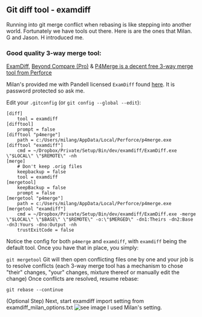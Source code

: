 ## Git diff tool - examdiff
Running into git merge conflict when rebasing is like stepping into another world. Fortunately we have tools out there. 
Here is are the ones that Milan. G and Jason. H introduced me. 

### Good quality 3-way merge tool:

[ExamDiff](https://www.prestosoft.com/edp_examdiffpro.asp), 
[Beyond Compare (Pro)](http://www.scootersoftware.com/features.php) &
[P4Merge is a decent free 3-way merge tool from Perforce](https://www.perforce.com/downloads/visual-merge-tool)

Milan's provided me with Pandell licensed `ExamDiff` found [here](https://github.com/iamtrushar/Documents/blob/master/exe/examdiff.sfx.exe). It is password protected so ask me.

Edit your `.gitconfig` (or `git config --global --edit`):

```# Diff/merge configuration
[diff]
    tool = examdiff
[difftool]
    prompt = false
[difftool "p4merge"]
    path = c:/Users/milang/AppData/Local/Perforce/p4merge.exe
[difftool "examdiff"]
    cmd = ~/Dropbox/Private/Setup/Bin/dev/examdiff/ExamDiff.exe \"$LOCAL\" \"$REMOTE\" -nh
[merge]
    # Don't keep .orig files
    keepbackup = false
    tool = examdiff
[mergetool]
    keepBackup = false
    prompt = false
[mergetool "p4merge"]
    path = c:/Users/milang/AppData/Local/Perforce/p4merge.exe
[mergetool "examdiff"]
    cmd = ~/Dropbox/Private/Setup/Bin/dev/examdiff/ExamDiff.exe -merge \"$LOCAL\" \"$BASE\" \"$REMOTE\" -o:\"$MERGED\" -dn1:Theirs -dn2:Base -dn3:Yours -dno:Output -nh
    trustExitCode = false
```

Notice the config for both `p4merge` and `examdiff`, with `examdiff` being the default tool.
Once you have that in place, you simply:

```git mergetool```
Git will then open conflicting files one by one and your job is to resolve conflicts (each 3-way merge tool has a mechanism to chose "their" changes, "your" changes, mixture thereof or manually edit the change)
Once conflicts are resolved, resume rebase:

```git rebase --continue```

(Optional Step) Next, start examdiff import setting from examdiff_milan_options.txt ![see image](https://github.com/iamtrushar/Documents/blob/master/images/ExamDiff%20Import%20From%20File.png) I used Milan's setting.

